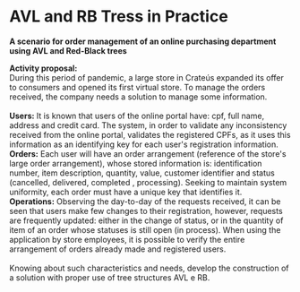 # AVL and RB Tress in Practice

<strong>A scenario for order management of an online purchasing department using AVL and Red-Black trees</strong>

<strong>Activity proposal:</strong></br>
During this period of pandemic, a large store in Crateús expanded its offer to consumers and opened its first virtual store. To manage the orders received, the company needs a solution to manage some information.</br></br>
<strong>Users:</strong> It is known that users of the online portal have: cpf, full name, address and credit card. The system, in order to validate any inconsistency received from the online portal, validates the registered CPFs, as it uses this information as an identifying key for each user's registration information.</br>
<strong>Orders:</strong> Each user will have an order arrangement (reference of the store's large order arrangement), whose stored information is: identification number, item description, quantity, value, customer identifier and status (cancelled, delivered, completed , processing). Seeking to maintain system uniformity, each order must have a unique key that identifies it.</br>
<strong>Operations:</strong> Observing the day-to-day of the requests received, it can be seen that users make few changes to their registration, however, requests are frequently updated: either in the change of status, or in the quantity of item of an order whose statuses is still open (in process). When using the application by store employees, it is possible to verify the entire arrangement of orders already made and registered users.</br></br>
Knowing about such characteristics and needs, develop the construction of a solution with proper use of tree structures AVL e RB.
